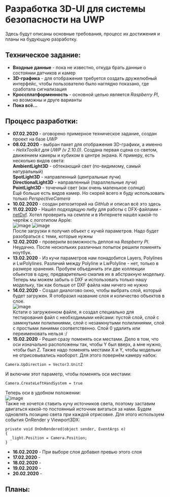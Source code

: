 # Разработка 3D-UI для системы безопасности на UWP
Здесь будут описаны основные требования, процесс их достижения и планы на будующую разработку.
## Техническое задание:
* **Входные данные** - пока не известно, откуда брать данные о состоянии датчиков и камер
* **3D-графика** - для отображения требуется создать дружелюбный интерфейс, чтобы пользователю было наглядно показано, где сработала сигнализация
* **Кроссплатформенность** - основной целью является *Raspberry PI*, но возможны и друге варианты
* **Пока всё...**
## Процесс разработки:
* **07.02.2020** - оговорено примерное техническое задание, создан проект на базе *UWP*
* **08.02.2020** - выбран пакет для отображения 3D-графики, а именно - *HelixToolkit для UWP (v 2.10.0)*. Создана первая сцена со светом, движением камеры и кубиком в центре экрана. К примеру, есть несколько видов света:  
**AmbientLight3D** - обтекающий свет (по-видимому, самый натуральный)  
**SpotLight3D** - направленный (центральные лучи)  
**DirectionalLight3D** - направленный (параллельные лучи)  
**PointLight3D** - точечный свет (как очень маленькое солнце)  
Ещё больше есть видов камер. Но скорей всего я буду использовать только *PerspectiveCamera* 
* **10.02.2020** - создан репозиторий на *GitHub* и описал всё это здесь
* **11.02.2020** - Нашёл подходящую либу для работы с DFX-файлами - [netDxf](https://github.com/haplokuon/netDxf). Хотел проверить на семпле и в Интернете нашёл какой-то чертёж с логотипом Apple:  
![image](https://user-images.githubusercontent.com/13965436/74277038-e5a3c500-4d27-11ea-9846-fc004f96c752.png)
![image](https://user-images.githubusercontent.com/13965436/74277168-18e65400-4d28-11ea-9211-5d0a5abf434b.png)  
После загрузки я получил объект с кучей параметров. Надо будет разобраться с теми, которые нужны
* **12.02.2020** - проверили возможность деплоя на *Raspberry PI*. Неудачно. После нескольких различных попыток решили поменять ноутбук.
* **13.02.2020** - Из кучи параметров нам понадобится Layers, Polylines и LwPolylines. Различий между Polyline и LwPolyline - нет, только в размере хранения. Пробуем объединить эти две коллекции обьектов в одну, предварительно смапив их в абстракную модельку. Теперь мы можем забыть о DXF и использовать только нашу модельку, так как больше от DXF файла нам ничего не нужно
* **14.02.2020** - Создал диалогово окно, чтобы выбрать слой, который будет загружен. Я отобразил название слоя и количество объектов в слое.  
![image](https://user-images.githubusercontent.com/13965436/74911083-f52ca900-53cc-11ea-9f1c-f4660492360a.png)  
Кстати о загруженном файле, я создал специально для тестирования файл с необходимыми кейсами: пустой слой, слой с замкнутыми полилиниями, слой с незамкнутыми полилиниями, слой с простыми линиями соответственно. Слой 0 удалить или переименовать нельзя :/
* **15.02.2020** - Решил сразу поменять оси местами. Дело в том, что оси изначально расположены так, чтобы Y был вверх, а мне нужно, чтобы был Z. Также надо поменять местами X и Y, чтобы модельки не отрисовывались наоборот. Для этого повернём камеру набок:
```
Camera.UpDirection = Vector3.UnitZ
```
И включим этот параметр, чтобы поменять оси местами:
```
Camera.CreateLeftHandSystem = true
```
Теперь оси в удобном положении:  
![image](https://user-images.githubusercontent.com/13965436/74911872-9ff19700-53ce-11ea-9561-b85542474470.png)  
Также не хочется ставить кучу источников света, поэтому заставим двигаться какой-то постоянный источник вигаться за нами. Будем одновлять позицию света при каждой отрисовке. Для этого используем события OnRender у Viewport3DX:  
```
private void OnOnRendered(object sender, EventArgs e)
{
  _light.Position = Camera.Position;
}
```
* **16.02.2020** - При выборе слоя добавил превью этого слоя
* **17.02.2020** - 
* **18.02.2020** - 
* **19.02.2020** - 
* **20.02.2020** - 
## Планы:
